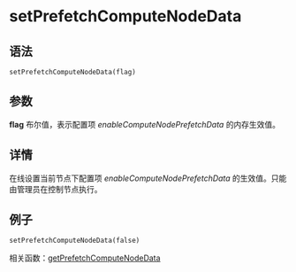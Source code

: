 # setPrefetchComputeNodeData

## 语法

`setPrefetchComputeNodeData(flag)`

## 参数

**flag** 布尔值，表示配置项 *enableComputeNodePrefetchData* 的内存生效值。

## 详情

在线设置当前节点下配置项 *enableComputeNodePrefetchData* 的生效值。只能由管理员在控制节点执行。

## 例子

```
setPrefetchComputeNodeData(false)
```

相关函数：[getPrefetchComputeNodeData](../g/getprefetchcomputenodedata.html)

